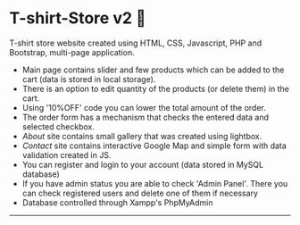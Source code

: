 # T-shirt-Store v2 👕

T-shirt store website created using HTML, CSS, Javascript, PHP and Bootstrap, multi-page application.
<ul>
<li>Main page contains slider and few products which can be added to the cart (data is stored in local storage).</li>
<li>There is an option to edit quantity of the products (or delete them) in the cart.</li>
<li>Using '10%OFF' code you can lower the total amount of the order.</li>
<li>The order form has a mechanism that checks the entered data and selected checkbox.</li>
<li><i>About</i> site contains small gallery that was created using lightbox.</li>
<li><i>Contact</i> site contains interactive Google Map and simple form with data validation created in JS.</li>
<li>You can register and login to your account (data stored in MySQL database)</li>
<li>If you have admin status you are able to check 'Admin Panel'. There you can check registered users and delete one of them if necessary</li>
<li>Database controlled through Xampp's PhpMyAdmin</li>
</ul>
<hr>

